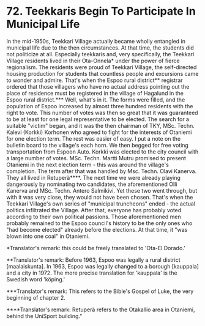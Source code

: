 


    
# 72. Teekkaris Begin To Participate In Municipal Life

In the mid-1950s, Teekkari Village actually became wholly entangled in municipal life due to the then circumstances. At that time, the students did not politicize at all. Especially teekkaris and, very specifically, the Teekkari Village residents lived in their Ota-Onnela\* under the power of fierce regionalism. The residents were proud of Teekkari Village, the self-directed housing production for students that countless people and excursions came to wonder and admire. That's when the Espoo rural district\*\* registrar ordered that those villagers who have no actual address pointing out the place of residence must be registered in the village of Hagalund in the Espoo rural district.\*\*\* Well, what's in it. The forms were filled, and the population of Espoo increased by almost three hundred residents with the right to vote. This number of votes was then so great that it was guaranteed to be at least for one legal representative to be elected. The search for a suitable "victim" began, and it was the then chairman of TKY, MSc. Techn. Kalevi (Korkki) Korhonen who agreed to fight for the interests of Otaniemi for one election term. The rest was easier of easy. I put a note on the bulletin board to the village's each horn. We then begged for free voting transportation from Espoon Auto. Korkki was elected to the city council with a large number of votes. MSc. Techn. Martti Mutru promised to present Otaniemi in the next election term - this was around the village's completion. The term after that was handled by Msc. Techn. Olavi Kanerva. They all lived in Retuperä\*\*\*\*. The next time we were already playing dangerously by nominating two candidates, the aforementioned Olli Kanerva and MSc. Techn. Antero Salmikivi. Yet these two went through, but with it was very close, they would not have been chosen. That's when the Teekkari Village's own series of "municipal truncheons" ended - the actual politics infiltrated the Village. After that, everyone has probably voted according to their own political passions. Those aforementioned men probably remained to the Espoo council's history to be the only ones who "had become elected" already before the elections. At that time, it "was blown into one coal" in Otaniemi.

\*Translator's remark: this could be freely translated to 'Ota-El Dorado.'

\*\*Translator's remark: Before 1963, Espoo was legally a rural district [maalaiskunta]. In 1963, Espoo was legally changed to a borough [kauppala] and a city in 1972. The more precise translation for 'kauppala' is the Swedish word 'köping.'

\*\*\*Translator's remark: This refers to the Bible's Gospel of Luke, the very beginning of chapter 2.

\*\*\*\*Translator's remark: Retuperä refers to the Otakallio area in Otaniemi, behind the UniSport building."
